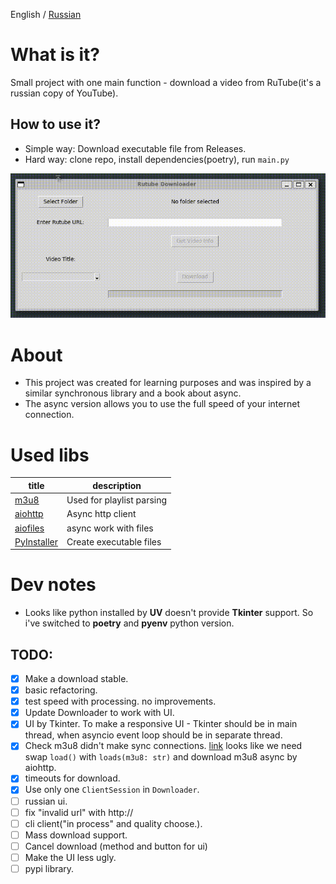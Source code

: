English / [Russian](./README_RU.md)
# What is it?

Small project with one main function - download a video from RuTube(it's a russian copy of YouTube).

## How to use it?

- Simple way: Download executable file from Releases.
- Hard way: clone repo, install dependencies(poetry), run `main.py`

![screen_cast](screen_cast.gif)

# About
- This project was created for learning purposes and was inspired by a similar synchronous library and a book about async.
- The async version allows you to use the full speed of your internet connection.

# Used libs

| title                                                     | description               |
| --------------------------------------------------------- | ------------------------- |
| [m3u8](https://github.com/globocom/m3u8/)                 | Used for playlist parsing |
| [aiohttp](https://github.com/aio-libs/aiohttp)            | Async http client         |
| [aiofiles](https://github.com/Tinche/aiofiles)            | async work with files     |
| [PyInstaller](https://github.com/pyinstaller/pyinstaller) | Create executable files   |

# Dev notes
- Looks like python installed by **UV** doesn't provide **Tkinter** support. So i've switched to **poetry** and **pyenv** python version.

## TODO:

- [x] Make a download stable.
- [x] basic refactoring.
- [x] test speed with processing. no improvements.
- [x] Update Downloader to work with UI.
- [x] UI by Tkinter. To make a responsive UI - Tkinter should be in main thread, when asyncio event loop should be in separate thread.
- [x] Check m3u8 didn't make sync connections. [link](https://github.com/globocom/m3u8/wiki/FAQ#how-to-use-a-custom-python-http-client)
looks like we need swap `load()` with `loads(m3u8: str)` and download m3u8 async by aiohttp.
- [x] timeouts for download.
- [x] Use only one `ClientSession` in `Downloader`.
- [ ] russian ui.
- [ ] fix "invalid url" with http://
- [ ] cli client("in process" and quality choose.).
- [ ] Mass download support.
- [ ] Cancel download (method and button for ui)
- [ ] Make the UI less ugly.
- [ ] pypi library.